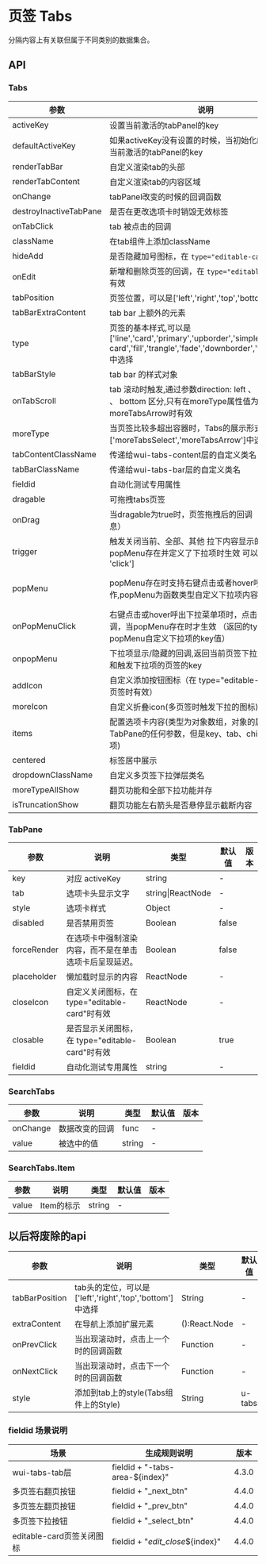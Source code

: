# 页签 Tabs

分隔内容上有关联但属于不同类别的数据集合。

## API

### Tabs

<!--Tabs-->
| 参数 | 说明 | 类型 | 默认值 | 版本 |
| --- | --- | --- | --- | --- |
| activeKey              | 设置当前激活的tabPanel的key                      | String            | -       |
| defaultActiveKey       | 如果activeKey没有设置的时候，当初始化的时候设置当前激活的tabPanel的key | String            | 默认激活第一个 |
| renderTabBar           | 自定义渲染tab的头部                              | ():React.Node     | -       |
| renderTabContent       | 自定义渲染tab的内容区域                            | ():React.Node     | -       |
| onChange               | tabPanel改变的时候的回调函数                       | (key:string):void | -       |
| destroyInactiveTabPane | 是否在更改选项卡时销毁无效标签                          | Boolean           | false   |
| onTabClick             | tab 被点击的回调                               | fun               | -       |
| className              | 在tab组件上添加className                       | String               | -       |
| hideAdd | 是否隐藏加号图标，在 `type="editable-card"` 时有效 | boolean | false |
| onEdit | 新增和删除页签的回调，在 `type="editable-card"` 时有效 | (targetKey, action): void | - |
| tabPosition            | 页签位置，可以是['left','right','top','bottom']中选择 | String               | top       |
| tabBarExtraContent     | tab bar 上额外的元素                      | ():React.Node               | -       |
| type                   | 页签的基本样式,可以是['line','card','primary','upborder','simple','editable-card','fill','trangle','fade','downborder','trapezoid']中选择 | String    | 'line'  |
| tabBarStyle            | tab bar 的样式对象                        | Object | - |
| onTabScroll            | tab 滚动时触发,通过参数direction: left 、 right 、top 、 bottom 区分,只有在moreType属性值为moreTabsArrow时有效 | Function | -    |
| moreType               | 当页签比较多超出容器时，Tabs的展示形式，可以是['moreTabsSelect','moreTabsArrow']中选择 | String | moreTabsSelect |
| tabContentClassName    | 传递给wui-tabs-content层的自定义类名 | String | - |
| tabBarClassName        | 传递给wui-tabs-bar层的自定义类名 | String | - |
| fieldid                |自动化测试专用属性| string |    -|
| dragable               | 可拖拽tabs页签 | boolean | false |
| onDrag                 | 当dragable为true时，页签拖拽后的回调（返回拖拽信息） | fun | - |
| trigger                | 触发关闭当前、全部、其他 拉下内容显示的行为, popMenu存在并定义了下拉项时生效 可以是['hover', 'click'] | Array | ['click'] |
| popMenu                | popMenu存在时支持右键点击或者hover呼出下拉项操作,popMenu为函数类型自定义下拉项内容| (key)=>[{text: '关闭当前', key: 'closecur'}, {text: '关闭其他', key: 'closeoth'}, {text: '关闭全部', key: 'closeall'}, ...] | -       |
| onPopMenuClick            | 右键点击或hover呼出下拉菜单项时，点击下拉项的回调，当popMenu存在时才生效 （返回的type值为popMenu自定义下拉项的key值）      | fun({type:'closecur\closeoth\closeall',tabKey})        | -       |
| onpopMenu              | 下拉项显示/隐藏的回调,返回当前页签下拉显隐的状态和触发下拉项的页签的key | (open:boolean, tab: string)=>{} | - |
| addIcon                | 自定义添加按钮图标（在 type="editable-card"类型页签时有效） | ReactElement | - | 4.4.4 |
| moreIcon               | 自定义折叠icon(多页签时触发下拉的图标) | ReactElement | - | 4.4.4 |
| items                  | 配置选项卡内容(类型为对象数组，对象的属性可以是TabPane的任何参数，但是key、tab、children为必须项) | [{key: '1', tab: 'tab 1', children: '内容区 1'}, {key: '2', tab: 'tab 2', children: '内容区 2'}, ...] | - | 4.4.5 |
| centered               | 标签居中展示 | boolean | false | 4.4.5 |
| dropdownClassName      | 自定义多页签下拉弹层类名 | string | - | - |
| moreTypeAllShow        | 翻页功能和全部下拉功能并存 | boolean | false | - |
| isTruncationShow       | 翻页功能左右箭头是否悬停显示截断内容 | boolean | false | - |

### TabPane

<!--Tabs.TabPane-->
| 参数 | 说明 | 类型 | 默认值 | 版本 |
| --- | --- | --- | --- | --- |
| key         | 对应 activeKey                | string            | -     |
| tab         | 选项卡头显示文字                    | string\|ReactNode | -     |
| style       | 选项卡样式                       | Object            | -     |
| disabled    | 是否禁用页签                       | Boolean            | false     |
| forceRender | 在选项卡中强制渲染内容，而不是在单击选项卡后呈现延迟。 | Boolean           | false |
| placeholder | 懒加载时显示的内容 | ReactNode | - |
| closeIcon | 自定义关闭图标，在 type="editable-card"时有效 | ReactNode | - |
| closable  | 是否显示关闭图标，在 type="editable-card"时有效 | Boolean | true |
| fieldid     |自动化测试专用属性| string |    -|

### SearchTabs

<!--Tabs.SearchTabs-->
| 参数 | 说明 | 类型 | 默认值 | 版本 |
| --- | --- | --- | --- | --- |
|onChange|数据改变的回调|func|-|
|value|被选中的值|string|-|

### SearchTabs.Item

| 参数 | 说明 | 类型 | 默认值 | 版本 |
| --- | --- | --- | --- | --- |
|value|Item的标示|string|-|

## 以后将废除的api

| 参数 | 说明 | 类型 | 默认值 | 版本 |
| --- | --- | --- | --- | --- |
|tabBarPosition| tab头的定位，可以是['left','right','top','bottom']中选择 | String | - |
|extraContent| 在导航上添加扩展元素 |():React.Node | - |
|onPrevClick| 当出现滚动时，点击上一个时的回调函数 | Function | - |
|onNextClick| 当出现滚动时，点击下一个时的回调函数 | Function | - |
|style| 添加到tab上的style(Tabs组件上的Style) | String            | u-tabs  |

### fieldid 场景说明

| 场景     | 生成规则说明                | 版本  |
| -------- | --------------------------- | ----- |
| wui-tabs-tab层   | fieldid + "\-tabs-area\-${index}"           | 4.3.0 |
| 多页签右翻页按钮  | fieldid + "_next_btn"                       | 4.4.0 |
| 多页签左翻页按钮  | fieldid + "_prev_btn"                       | 4.4.0 |
| 多页签下拉按钮    | fieldid + "_select_btn"                     | 4.4.0 |
| editable-card页签关闭图标  | fieldid + "_edit_close_${index}"     | 4.4.0 |
